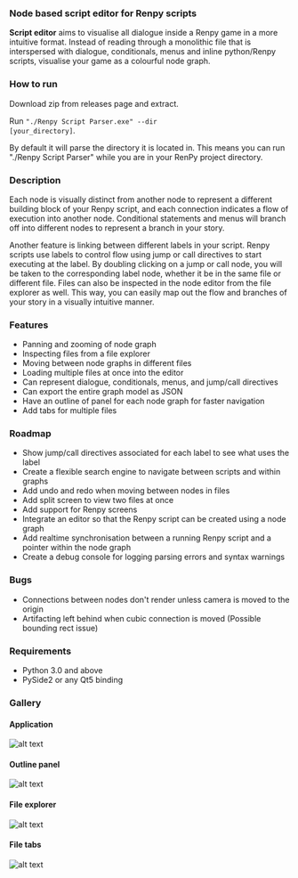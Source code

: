 ### Node based script editor for Renpy scripts
**Script editor** aims to visualise all dialogue inside a Renpy game in a more intuitive format. 
Instead of reading through a monolithic file that is interspersed with dialogue, conditionals, menus and inline python/Renpy scripts, 
visualise your game as a colourful node graph. 

### How to run
Download zip from releases page and extract.

Run <code>"./Renpy Script Parser.exe" --dir [your_directory]</code>.

By default it will parse the directory it is located in. This means you can run "./Renpy Script Parser" while you are in your RenPy project directory.

### Description
Each node is visually distinct from another node to represent a different building block of your Renpy script, and each connection indicates a flow
of execution into another node. Conditional statements and menus will branch off into different nodes to represent a branch in your story.

Another feature is linking between different labels in your script. Renpy scripts use labels to control flow using jump or call directives to start executing
at the label. By doubling clicking on a jump or call node, you will be taken to the corresponding label node, whether it be in the same file or different file.
Files can also be inspected in the node editor from the file explorer as well. This way, you can easily map out the flow and branches of your story in a visually intuitive manner.

### Features
* Panning and zooming of node graph 
* Inspecting files from a file explorer
* Moving between node graphs in different files
* Loading multiple files at once into the editor
* Can represent dialogue, conditionals, menus, and jump/call directives
* Can export the entire graph model as JSON
* Have an outline of panel for each node graph for faster navigation
* Add tabs for multiple files

### Roadmap
* Show jump/call directives associated for each label to see what uses the label
* Create a flexible search engine to navigate between scripts and within graphs
* Add undo and redo when moving between nodes in files
* Add split screen to view two files at once
* Add support for Renpy screens
* Integrate an editor so that the Renpy script can be created using a node graph
* Add realtime synchronisation between a running Renpy script and a pointer within the node graph
* Create a debug console for logging parsing errors and syntax warnings

### Bugs
* Connections between nodes don't render unless camera is moved to the origin
* Artifacting left behind when cubic connection is moved (Possible bounding rect issue)
  
### Requirements
* Python 3.0 and above
* PySide2 or any Qt5 binding

### Gallery
#### Application
![alt text](docs/1.1.1/window.png "Application Window")

#### Outline panel
![alt text](docs/1.1.1/outline.png "Outline Panel")

#### File explorer
![alt text](docs/1.1.1/file_explorer.png "File Explorer")

#### File tabs
![alt text](docs/1.1.1/tabs.png "File tabs")




